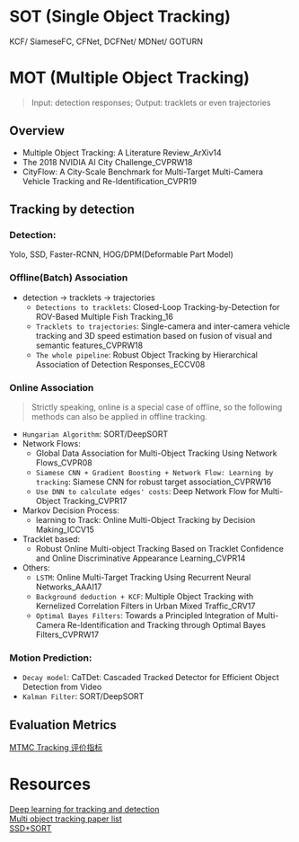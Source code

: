 # SOT (Single Object Tracking)
KCF/ SiameseFC, CFNet, DCFNet/ MDNet/ GOTURN

# MOT (Multiple Object Tracking)
> Input: detection responses; Output: tracklets or even trajectories
## Overview
* Multiple Object Tracking: A Literature Review_ArXiv14  
* The 2018 NVIDIA AI City Challenge_CVPRW18  
* CityFlow: A City-Scale Benchmark for Multi-Target Multi-Camera Vehicle Tracking and Re-Identification_CVPR19  

## Tracking by detection 
### Detection: 
Yolo, SSD, Faster-RCNN, HOG/DPM(Deformable Part Model)  
### Offline(Batch) Association
* detection -> tracklets -> trajectories
    * `Detections to tracklets`: Closed-Loop Tracking-by-Detection for ROV-Based Multiple Fish Tracking_16
    * `Tracklets to trajectories`: Single-camera and inter-camera vehicle tracking and 3D speed estimation based on fusion of visual and semantic features_CVPRW18
    * `The whole pipeline`: Robust Object Tracking by Hierarchical Association of Detection Responses_ECCV08

### Online Association
> Strictly speaking, online is a special case of offline, so the following methods can also be applied in offline tracking.
* `Hungarian Algorithm`: SORT/DeepSORT  
* Network Flows:  
    * Global Data Association for Multi-Object Tracking Using Network Flows_CVPR08  
    * `Siamese CNN + Gradient Boosting + Network Flow: Learning by tracking`: Siamese CNN for robust target association_CVPRW16  
    * `Use DNN to calculate edges' costs`: Deep Network Flow for Multi-Object Tracking_CVPR17
* Markov Decision Process:  
    * learning to Track: Online Multi-Object Tracking by Decision Making_ICCV15
* Tracklet based:
    * Robust Online Multi-object Tracking Based on Tracklet Confidence and Online Discriminative Appearance Learning_CVPR14
* Others:  
    * `LSTM`: Online Multi-Target Tracking Using Recurrent Neural Networks_AAAI17  
    * `Background deduction + KCF`: Multiple Object Tracking with Kernelized  Correlation Filters in Urban Mixed Traffic_CRV17  
    * `Optimal Bayes Filters`: Towards a Principled Integration of Multi-Camera  Re-Identification and Tracking through Optimal Bayes Filters_CVPRW17  

### Motion Prediction:  
* `Decay model`: CaTDet: Cascaded Tracked Detector for Efficient Object Detection from Video  
* `Kalman Filter`: SORT/DeepSORT

## Evaluation Metrics
[MTMC Tracking 评价指标](https://zhuanlan.zhihu.com/p/35391826)

# Resources
[Deep learning for tracking and detection](https://github.com/abhineet123/Deep-Learning-for-Tracking-and-Detection)  
[Multi object tracking paper list](https://github.com/SpyderXu/multi-object-tracking-paper-list)  
[SSD+SORT](https://github.com/SpyderXu/ssd_sort)
